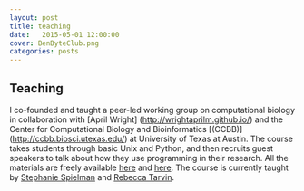 ```yaml
---
layout: post
title: teaching
date:   2015-05-01 12:00:00
cover: BenByteClub.png
categories: posts
---
```


## Teaching

I co-founded and taught a peer-led working group on computational biology in collaboration with [April Wright]
(http://wrightaprilm.github.io/) and the Center for Computational Biology and Bioinformatics [(CCBB)] (http://ccbb.biosci.utexas.edu/)
at University of Texas at Austin. The course takes students through basic Unix and Python, and then recruits guest speakers to talk about how they 
use programming in their research. All the materials are freely available [here](https://wikis.utexas.edu/display/CCBB/Introduction+to+Biological+Computing+Course)
and [here](https://github.com/sjspielman/UTbiocomputing2015).
The course is currently taught by [Stephanie Spielman](http://sjspielman.org/)  and [Rebecca Tarvin](http://www.rebeccatarvin.com/).
